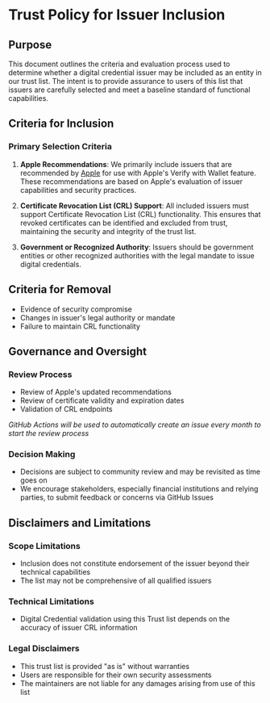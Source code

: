 # Trust Policy for Issuer Inclusion

## Purpose

This document outlines the criteria and evaluation process used to determine whether a digital credential issuer may be included as an entity in our trust list. The intent is to provide assurance to users of this list that issuers are carefully selected and meet a baseline standard of functional capabilities.

## Criteria for Inclusion

### Primary Selection Criteria

1. **Apple Recommendations**: We primarily include issuers that are recommended by [Apple](https://developer.apple.com/wallet/get-started-with-verify-with-wallet/) for use with Apple's Verify with Wallet feature. These recommendations are based on Apple's evaluation of issuer capabilities and security practices.

2. **Certificate Revocation List (CRL) Support**: All included issuers must support Certificate Revocation List (CRL) functionality. This ensures that revoked certificates can be identified and excluded from trust, maintaining the security and integrity of the trust list.

3. **Government or Recognized Authority**: Issuers should be government entities or other recognized authorities with the legal mandate to issue digital credentials.

## Criteria for Removal

- Evidence of security compromise
- Changes in issuer's legal authority or mandate
- Failure to maintain CRL functionality

## Governance and Oversight

### Review Process

- Review of Apple's updated recommendations
- Review of certificate validity and expiration dates
- Validation of CRL endpoints

_GitHub Actions will be used to automatically create an issue every month to start the review process_

### Decision Making

- Decisions are subject to community review and may be revisited as time goes on
- We encourage stakeholders, especially financial institutions and relying parties, to submit feedback or concerns via GitHub Issues

## Disclaimers and Limitations

### Scope Limitations

- Inclusion does not constitute endorsement of the issuer beyond their technical capabilities
- The list may not be comprehensive of all qualified issuers

### Technical Limitations

- Digital Credential validation using this Trust list depends on the accuracy of issuer CRL information

### Legal Disclaimers

- This trust list is provided "as is" without warranties
- Users are responsible for their own security assessments
- The maintainers are not liable for any damages arising from use of this list